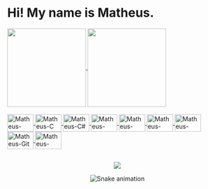 <h1> Hi! My name is Matheus. </h1>

<div>
  <a href="https://github.com/Mat780">
  <img height="180em"   align="center" src="https://github-readme-stats.vercel.app/api?username=Mat780&show_icons=true&theme=midnight-purple&include_all_commits=true&count_private=true"/>
  <img height="180em"  align="center" src="https://github-readme-stats.vercel.app/api/top-langs/?username=Mat780&layout=compact&langs_count=7&theme=midnight-purple" />
</div>
<div style="display: inline_block"><br>
    <img align="center" alt="Matheus-Python" height="40" width="60" src="https://cdn.jsdelivr.net/gh/devicons/devicon/icons/python/python-original.svg">
    <img align="center" alt="Matheus-C" height="40" width="60" src="https://cdn.jsdelivr.net/gh/devicons/devicon/icons/c/c-original.svg" />
    <img align="center" alt="Matheus-C#" height="40" width="60" src="https://cdn.jsdelivr.net/gh/devicons/devicon/icons/csharp/csharp-original.svg">
    <img align="center" alt="Matheus-HTML5" height="40" width="60" src="https://cdn.jsdelivr.net/gh/devicons/devicon/icons/html5/html5-original.svg">
    <img align="center" alt="Matheus-CSS3#" height="40" width="60" src="https://cdn.jsdelivr.net/gh/devicons/devicon/icons/css3/css3-original.svg">
    <img align="center" alt="Matheus-Vue.Js" height="40" width="60" src="https://cdn.jsdelivr.net/gh/devicons/devicon/icons/vuejs/vuejs-original.svg">
    <img align="center" alt="Matheus-Unity" height="40" width="60" src="https://cdn.jsdelivr.net/gh/devicons/devicon/icons/unity/unity-original.svg" />
    <img align="center" alt="Matheus-Git" height="40" width="60" src="https://cdn.jsdelivr.net/gh/devicons/devicon/icons/git/git-original.svg">
    <img align="center" alt="Matheus-Github" height="40" width="60" src="https://cdn.jsdelivr.net/gh/devicons/devicon/icons/github/github-original.svg">
    <!-- <img align="center" alt="Matheus-C#" height="30" width="40" src=""> -->
</div>
  
 ##
  
<div  align="center">
  <a href="https://www.instagram.com/matsfel/ target="_blank"><img src="https://img.shields.io/badge/-Instagram-%23E4405F?style=for-the-badge&logo=instagram&logoColor=white" target="_blank"></a>
  
  ![Snake animation](https://github.com/Mat780/Mat780/blob/output/github-contribution-grid-snake.svg)
 
